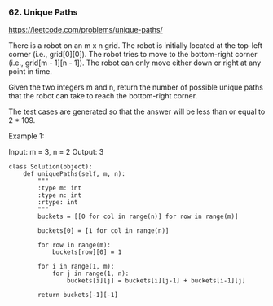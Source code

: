 ### 62. Unique Paths

https://leetcode.com/problems/unique-paths/

There is a robot on an m x n grid. The robot is initially located at the top-left corner (i.e., grid[0][0]). 
The robot tries to move to the bottom-right corner (i.e., grid[m - 1][n - 1]). 
The robot can only move either down or right at any point in time.

Given the two integers m and n, return the number of possible unique paths that the robot can take to reach the bottom-right corner.

The test cases are generated so that the answer will be less than or equal to 2 * 109.

Example 1:

Input: m = 3, n = 2
Output: 3

```
class Solution(object):
    def uniquePaths(self, m, n):
        """
        :type m: int
        :type n: int
        :rtype: int
        """
        buckets = [[0 for col in range(n)] for row in range(m)]
        
        buckets[0] = [1 for col in range(n)]
        
        for row in range(m):
            buckets[row][0] = 1
        
        for i in range(1, m):
            for j in range(1, n):
                buckets[i][j] = buckets[i][j-1] + buckets[i-1][j]
        
        return buckets[-1][-1] 
```
